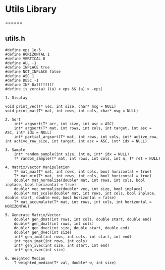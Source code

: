 # Utils Library
======

## utils.h
	#define eps 1e-5  
	#define HORIZONTAL 1  
	#define VERTICAL 0  
	#define ALL -1  
	#define INPLACE true  
	#define NOT_INPLACE false  
	#define ASC 1  
	#define DESC -1  
	#define INF 0x7fffffff  
	#define is_zero(a) ((a) < eps && (a) > -eps)  
	
	1. Display  

	void print_vec(T* vec, int size, char* msg = NULL)  
	void print_mat(T* mat, int rows, int cols, char* msg = NULL)

	2. Sort
		int* argsort(T* arr, int size, int asc = ASC)
		int* argsort(T* mat, int rows, int cols, int target, int asc = ASC, int* idx = NULL)
		int* partial_argsort(T* mat, int rows, int cols, int* active_row, int active_row_size, int target, int asc = ASC, int* idx = NULL)
	
	3. Sample
		int* random_sample(int size, int m, int* idx = NULL)
		T* random_sample(T* mat, int rows, int cols, int m, T* ret = NULL)
	
	4. Matrix/Vector Manipulation
		T* mat_max(T* mat, int rows, int cols, bool horizontal = true)
		T* mat_min(T* mat, int rows, int cols, bool horizontal = true)
		double* mat_normalize(double* mat, int rows, int cols, bool inplace, bool horizontal = true)
		double* vec_normalize(double* vec, int size, bool inplace)
		double* mat_scale(double* mat, int rows, int cols, bool inplace, double start, double end, bool horizontal = false)
		T* mat_accumulate(T* mat, int rows, int cols, int horizontal = HORIZONTAL)
	
	5. Generate Matrix/Vector
		double* gen_dmat(int rows, int cols, double start, double end)
		double* gen_dmat(int rows, int cols)
		double* gen_dvec(int size, double start, double end)
		double* gen_dvec(int size)
		int* gen_imat(int rows, int cols, int start, int end)
		int *gen_imat(int rows, int cols)
		int* gen_ivec(int size, int start, int end)
		int* gen_ivec(int size)
		
	6. Weighted Median
		T weighted_median(T* val, double* w, int size)
		